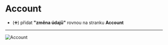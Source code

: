 # Account
- (➕) přidat **"změna údajů"** rovnou na stranku **Account**

<hr>

![Account](https://user-images.githubusercontent.com/59166385/170218356-91114ec3-b707-45a7-bffe-2607574f9490.png)


